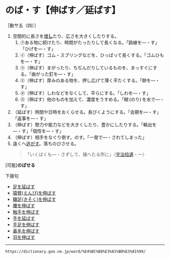 # のば・す【伸ばす／延ばす】

［動サ五（四）］
1. 空間的に長さを[増**し**](ます（増す／益す）)たり、広さを大きくしたりする。    
    1.  ㋐ある物に続けたり、時間がたったりして長くなる。「路線を―・す」「ひげを―・す」        
    2.  ㋑（伸ばす）ゴム・スプリングなどを、ひっぱって長くする。「ゴムひもを―・す」
    3.  ㋒（伸ばす）まがったり、ちぢんだりしているものを、まっすぐにする。「曲がった釘を―・す」
    4.  ㋓（伸ばす）厚みのある物を、押し広げて薄く平たくする。「餅を―・す」        
    5.  ㋔（伸ばす）しわなどをなくして、平らにする。「しわを―・す」        
    6.  ㋕（伸ばす）他のものを加えて、濃度をうすめる。「糊 (のり) を水で―・す」
2. （延ばす）時間や日時をおくらせる。長びくようにする。「会期を―・す」「返事を―・す」
3. （伸ばす）勢力や能力などを大きくしたり、豊かにしたりする。「輸出を―・す」「個性を―・す」
4. （伸ばす）相手をなぐり倒す。のす。「一発で―・されてしまった」
5. 遠くへ[逃がす](にがす（逃がす）)。落ちのびさせる。
    >「いくばくも―・さずして、捕へたる所に」〈[宇治拾遺](https://dictionary.goo.ne.jp/word/%E5%AE%87%E6%B2%BB%E6%8B%BE%E9%81%BA%E7%89%A9%E8%AA%9E/#jn-18547)・一〉
        

\[可能\]**のばせる**

下接句

-   [足を延ばす](https://dictionary.goo.ne.jp/word/%E8%B6%B3%E3%82%92%E5%BB%B6%E3%81%B0%E3%81%99/#jn-3664)
-   [猿臂(えんぴ)を伸ばす](https://dictionary.goo.ne.jp/word/%E7%8C%BF%E8%87%82%E3%82%92%E4%BC%B8%E3%81%B0%E3%81%99/#jn-26833)
-   [驥足(きそく)を伸ばす](https://dictionary.goo.ne.jp/word/%E9%A9%A5%E8%B6%B3%E3%82%92%E5%B1%95%E3%81%B0%E3%81%99/#jn-52368)
-   [腰を伸ばす](https://dictionary.goo.ne.jp/word/%E8%85%B0%E3%82%92%E4%BC%B8%E3%81%B0%E3%81%99/#jn-78511)
-   [触手を伸ばす](https://dictionary.goo.ne.jp/word/%E8%A7%A6%E6%89%8B%E3%82%92%E4%BC%B8%E3%81%B0%E3%81%99/#jn-110960)
-   [手を延ばす](https://dictionary.goo.ne.jp/word/%E6%89%8B%E3%82%92%E5%BB%B6%E3%81%B0%E3%81%99/#jn-148928)
-   [手足を伸ばす](https://dictionary.goo.ne.jp/word/%E6%89%8B%E8%B6%B3%E3%82%92%E4%BC%B8%E3%81%B0%E3%81%99/#jn-148973)
-   [鼻毛を伸ばす](https://dictionary.goo.ne.jp/word/%E9%BC%BB%E6%AF%9B%E3%82%92%E4%BC%B8%E3%81%B0%E3%81%99/#jn-178283)
-   [羽を伸ばす](https://dictionary.goo.ne.jp/word/%E7%BE%BD%E3%82%92%E4%BC%B8%E3%81%B0%E3%81%99/#jn-178746)

---
`https://dictionary.goo.ne.jp/word/%E4%BC%B8%E3%81%B0%E3%81%99/`